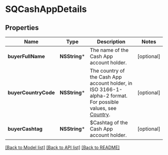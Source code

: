 # SQCashAppDetails

## Properties
Name | Type | Description | Notes
------------ | ------------- | ------------- | -------------
**buyerFullName** | **NSString*** | The name of the Cash App account holder. | [optional] 
**buyerCountryCode** | **NSString*** | The country of the Cash App account holder, in ISO 3166-1-alpha-2 format.  For possible values, see [Country](https://developer.squareup.com/reference/square_2023-10-18/enums/Country). | [optional] 
**buyerCashtag** | **NSString*** | $Cashtag of the Cash App account holder. | [optional] 

[[Back to Model list]](../README.md#documentation-for-models) [[Back to API list]](../README.md#documentation-for-api-endpoints) [[Back to README]](../README.md)



